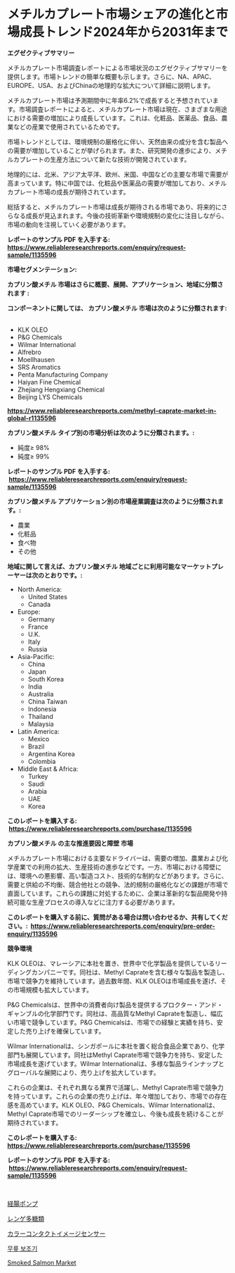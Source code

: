 <p><h1>メチルカプレート市場シェアの進化と市場成長トレンド2024年から2031年まで</h1></p><p><strong>エグゼクティブサマリー</strong></p>
<p><p>メチルカプレート市場調査レポートによる市場状況のエグゼクティブサマリーを提供します。市場トレンドの簡単な概要も示します。さらに、NA、APAC、EUROPE、USA、およびChinaの地理的な拡大について詳細に説明します。</p><p>メチルカプレート市場は予測期間中に年率6.2%で成長すると予想されています。市場調査レポートによると、メチルカプレート市場は現在、さまざまな用途における需要の増加により成長しています。これは、化粧品、医薬品、食品、農業などの産業で使用されているためです。</p><p>市場トレンドとしては、環境規制の厳格化に伴い、天然由来の成分を含む製品への需要が増加していることが挙げられます。また、研究開発の進歩により、メチルカプレートの生産方法について新たな技術が開発されています。</p><p>地理的には、北米、アジア太平洋、欧州、米国、中国などの主要な市場で需要が高まっています。特に中国では、化粧品や医薬品の需要が増加しており、メチルカプレート市場の成長が期待されています。</p><p>総括すると、メチルカプレート市場は成長が期待される市場であり、将来的にさらなる成長が見込まれます。今後の技術革新や環境規制の変化に注目しながら、市場の動向を注視していく必要があります。</p></p>
<p><strong>レポートのサンプル PDF を入手する: <a href="https://www.reliableresearchreports.com/enquiry/request-sample/1135596">https://www.reliableresearchreports.com/enquiry/request-sample/1135596</a></strong></p>
<p><strong>市場セグメンテーション:</strong></p>
<p><strong> カプリン酸メチル 市場はさらに概要、展開、アプリケーション、地域に分類されます :</strong></p>
<p><strong>コンポーネントに関しては、 カプリン酸メチル 市場は次のように分類されます: &nbsp;</strong></p>
<p><ul><li>KLK OLEO</li><li>P&G Chemicals</li><li>Wilmar International</li><li>Alfrebro</li><li>Moellhausen</li><li>SRS Aromatics</li><li>Penta Manufacturing Company</li><li>Haiyan Fine Chemical</li><li>Zhejiang Hengxiang Chemical</li><li>Beijing LYS Chemicals</li></ul></p>
<p><strong><a href="https://www.reliableresearchreports.com/methyl-caprate-market-in-global-r1135596">https://www.reliableresearchreports.com/methyl-caprate-market-in-global-r1135596</a></strong></p>
<p><strong> カプリン酸メチル タイプ別の市場分析は次のように分類されます。:</strong></p>
<p><ul><li>純度≥ 98%</li><li>純度≥ 99%</li></ul></p>
<p><strong>レポートのサンプル PDF を入手する: &nbsp;<a href="https://www.reliableresearchreports.com/enquiry/request-sample/1135596">https://www.reliableresearchreports.com/enquiry/request-sample/1135596</a></strong></p>
<p><strong> カプリン酸メチル アプリケーション別の市場産業調査は次のように分類されます。:</strong></p>
<p><ul><li>農業</li><li>化粧品</li><li>食べ物</li><li>その他</li></ul></p>
<p><strong>地域に関して言えば、カプリン酸メチル 地域ごとに利用可能なマーケットプレーヤーは次のとおりです。:</strong></p>
<p><ul>
    <li>
        North America:
        <ul>
            <li>United States</li>
            <li>Canada</li>
        </ul>
    </li>
    <li>
        Europe:
        <ul>
            <li>Germany</li>
            <li>France</li>
            <li>U.K.</li>
            <li>Italy</li>
            <li>Russia</li>
        </ul>
    </li>
    <li>
        Asia-Pacific:
        <ul>
            <li>China</li>
            <li>Japan</li>
            <li>South Korea</li>
            <li>India</li>
            <li>Australia</li>
            <li>China Taiwan</li>
            <li>Indonesia</li>
            <li>Thailand</li>
            <li>Malaysia</li>
        </ul>
    </li>
    <li>
        Latin America:
        <ul>
            <li>Mexico</li>
            <li>Brazil</li>
            <li>Argentina Korea</li>
            <li>Colombia</li>
        </ul>
    </li>
    <li>
        Middle East & Africa:
        <ul>
            <li>Turkey</li>
            <li>Saudi</li>
            <li>Arabia</li>
            <li>UAE</li>
            <li>Korea</li>
        </ul>
    </li>
    </ul></p>
<p><strong>このレポートを購入する: &nbsp;<a href="https://www.reliableresearchreports.com/purchase/1135596">https://www.reliableresearchreports.com/purchase/1135596</a></strong></p>
<p><strong>カプリン酸メチル の主な推進要因と障壁 市場</strong></p>
<p><p>メチルカプレート市場における主要なドライバーは、需要の増加、農業および化学産業での利用の拡大、生産技術の進歩などです。一方、市場における障壁には、環境への悪影響、高い製造コスト、技術的な制約などがあります。さらに、需要と供給の不均衡、競合他社との競争、法的規制の厳格化などの課題が市場で直面しています。これらの課題に対処するために、企業は革新的な製品開発や持続可能な生産プロセスの導入などに注力する必要があります。</p></p>
<p><strong>このレポートを購入する前に、質問がある場合は問い合わせるか、共有してください。:&nbsp; <a href="https://www.reliableresearchreports.com/enquiry/pre-order-enquiry/1135596">https://www.reliableresearchreports.com/enquiry/pre-order-enquiry/1135596</a></strong></p>
<p><strong>競争環境</strong></p>
<p><p>KLK OLEOは、マレーシアに本社を置き、世界中で化学製品を提供しているリーディングカンパニーです。同社は、Methyl Caprateを含む様々な製品を製造し、市場で競争力を維持しています。過去数年間、KLK OLEOは市場成長を遂げ、その市場規模も拡大しています。</p><p>P&G Chemicalsは、世界中の消費者向け製品を提供するプロクター・アンド・ギャンブルの化学部門です。同社は、高品質なMethyl Caprateを製造し、幅広い市場で競争しています。P&G Chemicalsは、市場での経験と実績を持ち、安定した売り上げを確保しています。</p><p>Wilmar Internationalは、シンガポールに本社を置く総合食品企業であり、化学部門も展開しています。同社はMethyl Caprate市場で競争力を持ち、安定した市場成長を遂げています。Wilmar Internationalは、多様な製品ラインナップとグローバルな展開により、売り上げを拡大しています。</p><p>これらの企業は、それぞれ異なる業界で活躍し、Methyl Caprate市場で競争力を持っています。これらの企業の売り上げは、年々増加しており、市場での存在感を高めています。KLK OLEO、P&G Chemicals、Wilmar Internationalは、Methyl Caprate市場でのリーダーシップを確立し、今後も成長を続けることが期待されています。</p></p>
<p><strong>このレポートを購入する: &nbsp; <a href="https://www.reliableresearchreports.com/purchase/1135596">https://www.reliableresearchreports.com/purchase/1135596</a></strong></p>
<p><strong>レポートのサンプル PDF を入手する: &nbsp;<a href="https://www.reliableresearchreports.com/enquiry/request-sample/1135596">https://www.reliableresearchreports.com/enquiry/request-sample/1135596</a></strong><strong></strong></p>
<p>&nbsp;</p>
<p><p><a href="https://medium.com/@keithpiper1905/%E8%85%B8%E7%AE%A1%E3%83%9D%E3%83%B3%E3%83%97%E5%B8%82%E5%A0%B4-%E7%AB%B6%E4%BA%89%E5%88%86%E6%9E%90-%E5%B8%82%E5%A0%B4%E5%8B%95%E5%90%91-2031%E5%B9%B4%E3%81%BE%E3%81%A7%E3%81%AE%E4%BA%88%E6%B8%AC-37884f056b52">経腸ポンプ</a></p><p><a href="https://medium.com/@zulu.dawn/%E3%82%A2%E3%82%B9%E3%83%88%E3%83%A9%E3%82%AC%E3%83%AB%E3%82%B9%E5%A4%9A%E7%B3%96%E4%BD%93%E3%81%AE%E5%B8%82%E5%A0%B4%E5%B1%95%E6%9C%9B-%E6%A5%AD%E7%95%8C%E6%A6%82%E8%A6%81%E3%81%A8%E4%BA%88%E6%B8%AC-2024%E5%B9%B4%E3%81%8B%E3%82%892031%E5%B9%B4-65d1c1a15835">レンゲ多糖類</a></p><p><a href="https://github.com/ReyesKohler20231/Market-Research-Report-List-1/blob/main/373075126567.md">カラーコンタクトイメージセンサー</a></p><p><a href="https://medium.com/@briaabshire/%EB%AC%B4%EB%A6%8E-%EB%B3%B4%EC%A1%B0%EA%B8%B0-%EC%8B%9C%EC%9E%A5-%EC%9C%A0%ED%98%95-%EC%9D%91%EC%9A%A9-%EB%B0%8F-%EC%A7%80%EB%A6%AC%EB%B3%84-%EC%A2%85%ED%95%A9-%ED%8F%89%EA%B0%80-d300fa0a8250">무릎 보조기</a></p><p><a href="https://www.linkedin.com/pulse/smoked-salmon-market-analysis-sze-forecasted-period-from-2024-gmjnf?trackingId=Fd4Mu5QVckyvIK5t8aiS0g%3D%3D">Smoked Salmon Market</a></p></p>